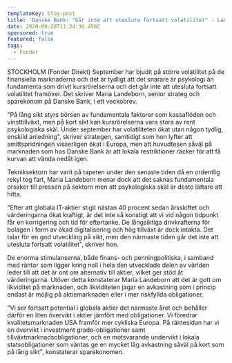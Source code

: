 ```yaml
---
templateKey: blog-post
title: 'Danske Bank: "Går inte att utesluta fortsatt volatilitet" - Landeborn'
date: 2020-09-28T11:24:36.458Z
sponsored: true
featured: false
tags:
  - Fonder
---
```

STOCKHOLM (Fonder Direkt) September har bjudit på större volatilitet på de finansiella marknaderna och det är tydligt att det snarare är psykologi än fundamenta som drivit kursrörelserna och det går inte att utesluta fortsatt volatilitet framöver. Det skriver Maria Landeborn, senior strateg och sparekonom på Danske Bank, i ett veckobrev.

"På lång sikt styrs börsen av fundamentala faktorer som kassaflöden och vinsttillväxt, men på kort sikt kan kursrörelserna vara stora av rent psykologiska skäl. Under september har volatiliteten ökat utan någon tydlig, enskild anledning", skriver strategen, samtidigt som hon lyfter att smittspridningen visserligen ökat i Europa, men att huvudtesen såväl på marknaden som hos Danske Bank är att lokala restriktioner räcker för att få kurvan att vända nedåt igen.

Tekniksektorn har varit på tapeten under den senaste tiden då en ordentlig rekyl tog fart, Maria Landeborn menar dock att det saknas fundamentala orsaker till pressen på sektorn men att psykologiska skäl är desto lättare att hitta.

"Efter att globala IT-aktier stigit nästan 40 procent sedan årsskiftet och värderingarna ökat kraftigt, är det inte så konstigt att vi vid någon tidpunkt får en korrigering och tid för eftertanke. De långsiktiga drivkrafterna för bolagen i form av ökad digitalisering och hög tillväxt är dock intakta. Det talar för en god utveckling på sikt, men den närmaste tiden går det inte att utesluta fortsatt volatilitet", skriver hon.

De enorma stimulanserna, både finans- och penningpolitiska, i samband med räntor som ligger kring noll i hela den utvecklade delen av världen leder till att det är ont om alternativ till aktier, vilket ger stöd åt värderingarna. Utöver detta konstaterar Maria Landeborn att det är gott om likviditet på marknaden, och likviditeten jagar en avkastning som i princip endast är möjlig på aktiemarknaden eller i mer riskfyllda obligationer.

"Vi ser fortsatt potential i globala aktier det närmaste året och behåller därför en liten övervikt i aktier jämfört med obligationer. Vi föredrar kvalitetsmarknaden USA framför mer cykliska Europa. På räntesidan har vi en övervikt i investment grade-obligationer samt tillväxtmarknadsobligationer, och en motsvarande undervikt i lokala statsobligationer som väntas ge en mycket låg avkastning såväl på kort som på lång sikt", konstaterar sparekonomen.